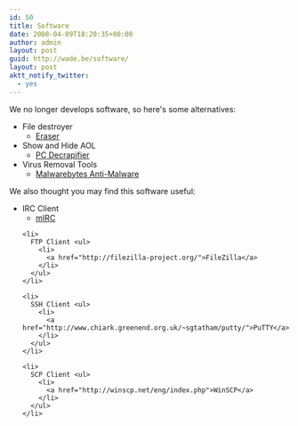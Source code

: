 ```yaml
---
id: 50
title: Software
date: 2008-04-09T18:20:35+00:00
author: admin
layout: post
guid: http://wade.be/software/
layout: post
aktt_notify_twitter:
  - yes
---
```

<p class="lead">
  We no longer develops software, so here's some alternatives:
</p>

  * File destroyer 
      * [Eraser](http://eraser.heidi.ie)
  * Show and Hide AOL 
      * [PC Decrapifier](http://pcdecrapifier.com/)
  * Virus Removal Tools 
      * [Malwarebytes Anti-Malware](http://www.devotedit.com/mbam)

We also thought you may find this software useful:

<div>
  <ul>
    <li>
      IRC Client <ul>
        <li>
          <a href="http://www.mirc.com/get.html">mIRC</a>
        </li>
      </ul>
    </li>
    
    <li>
      FTP Client <ul>
        <li>
          <a href="http://filezilla-project.org/">FileZilla</a>
        </li>
      </ul>
    </li>
    
    <li>
      SSH Client <ul>
        <li>
          <a href="http://www.chiark.greenend.org.uk/~sgtatham/putty/">PuTTY</a>
        </li>
      </ul>
    </li>
    
    <li>
      SCP Client <ul>
        <li>
          <a href="http://winscp.net/eng/index.php">WinSCP</a>
        </li>
      </ul>
    </li>
  </ul>
</div>